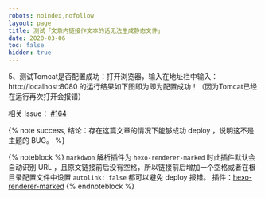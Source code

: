 ```yaml
---
robots: noindex,nofollow
layout: page
title: 测试「文章内链接作文本的话无法生成静态文件」
date: 2020-03-06
toc: false
hidden: true
---
```


5、测试Tomcat是否配置成功：打开浏览器，输入在地址栏中输入： http://localhost:8080 的运行结果如下图即为即为配置成功！（因为Tomcat已经在运行再次打开会报错）


相关 Issue： [#164](https://github.com/volantis-x/hexo-theme-volantis/issues/164)

{% note success, 结论：存在这篇文章的情况下能够成功 deploy ，说明这不是主题的 BUG。 %}

{% noteblock %}
`markdwon` 解析插件为 `hexo-renderer-marked` 时此插件默认会自动识别 URL ，且原文链接前后没有空格，所以链接前后增加一个空格或者在根目录配置文件中设置 `autolink: false` 都可以避免 deploy 报错。
插件：[hexo-renderer-marked](https://github.com/hexojs/hexo-renderer-marked)
{% endnoteblock %}

